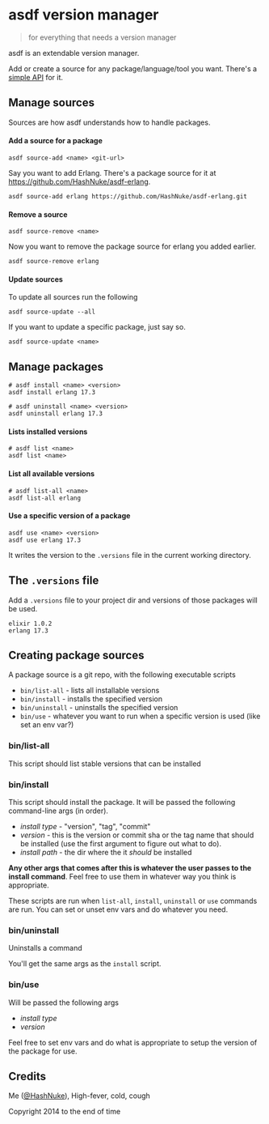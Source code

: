 # asdf version manager

> for everything that needs a version manager

asdf is an extendable version manager.

Add or create a source for any package/language/tool you want. There's a [simple API](#creating-package-sources) for it.


## Manage sources

Sources are how asdf understands how to handle packages.

#### Add a source for a package

```
asdf source-add <name> <git-url>
```

Say you want to add Erlang. There's a package source for it at <https://github.com/HashNuke/asdf-erlang>.

```
asdf source-add erlang https://github.com/HashNuke/asdf-erlang.git
```

#### Remove a source

```
asdf source-remove <name>
```

Now you want to remove the package source for erlang you added earlier.

```
asdf source-remove erlang
```

#### Update sources

To update all sources run the following

```
asdf source-update --all
```

If you want to update a specific package, just say so.

```
asdf source-update <name>
```

## Manage packages

```
# asdf install <name> <version>
asdf install erlang 17.3

# asdf uninstall <name> <version>
asdf uninstall erlang 17.3
```

#### Lists installed versions

```
# asdf list <name>
asdf list <name>
```

#### List all available versions

```
# asdf list-all <name>
asdf list-all erlang
```

#### Use a specific version of a package

```
asdf use <name> <version>
asdf use erlang 17.3
```

It writes the version to the `.versions` file in the current working directory.


## The `.versions` file

Add a `.versions` file to your project dir and versions of those packages will be used.

```
elixir 1.0.2
erlang 17.3
```


## Creating package sources

A package source is a git repo, with the following executable scripts

* `bin/list-all` - lists all installable versions
* `bin/install` - installs the specified version
* `bin/uninstall` - uninstalls the specified version
* `bin/use` - whatever you want to run when a specific version is used (like set an env var?)


### bin/list-all

This script should list stable versions that can be installed

### bin/install

This script should install the package. It will be passed the following command-line args (in order).

* *install type* - "version", "tag", "commit"
* *version* - this is the version or commit sha or the tag name that should be installed (use the first argument to figure out what to do).
* *install path* - the dir where the it *should* be installed

**Any other args that comes after this is whatever the user passes to the install command**. Feel free to use them in whatever way you think is appropriate.

These scripts are run when `list-all`, `install`, `uninstall` or `use` commands are run. You can set or unset env vars and do whatever you need.

### bin/uninstall

Uninstalls a command

You'll get the same args as the `install` script.

### bin/use

Will be passed the following args

* *install type*
* *version*

Feel free to set env vars and do what is appropriate to setup the version of the package for use.

## Credits

Me ([@HashNuke](http://github.com/HashNuke)), High-fever, cold, cough

Copyright 2014 to the end of time
